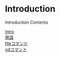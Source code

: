 # Introduction
Introduction Contents

[Intro](./01_Intro/README.md)  
[用語](./02_Terms/README.md)  
[fileコマンド](./03_file/README.md)  
[odコマンド](./04_od/README.md)
